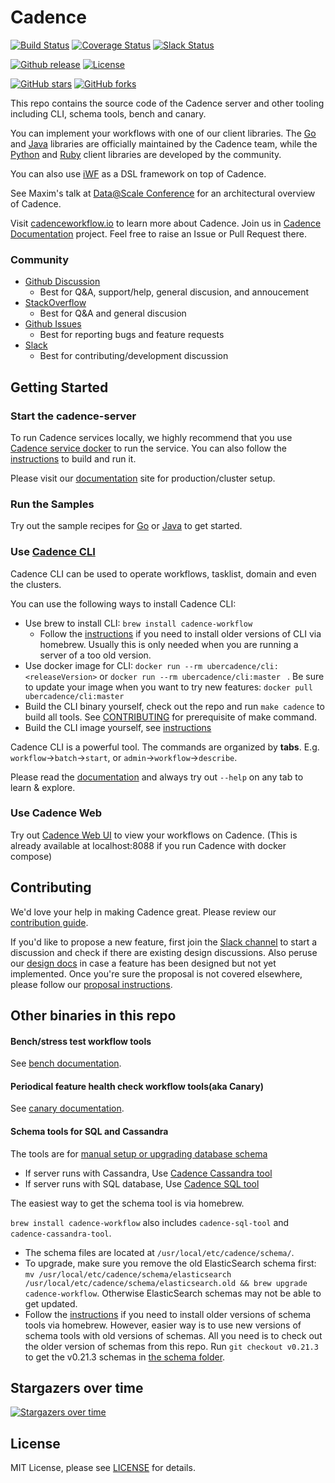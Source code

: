 # Cadence
[![Build Status](https://badge.buildkite.com/159887afd42000f11126f85237317d4090de97b26c287ebc40.svg?theme=github&branch=master)](https://buildkite.com/uberopensource/cadence-server)
[![Coverage Status](https://coveralls.io/repos/github/uber/cadence/badge.svg)](https://coveralls.io/github/uber/cadence)
[![Slack Status](https://img.shields.io/badge/slack-join_chat-white.svg?logo=slack&style=social)](http://t.uber.com/cadence-slack)

[![Github release](https://img.shields.io/github/v/release/uber/cadence.svg)](https://GitHub.com/uber/cadence/releases)
[![License](https://img.shields.io/github/license/uber/cadence.svg)](http://www.apache.org/licenses/LICENSE-2.0)

[![GitHub stars](https://img.shields.io/github/stars/uber/cadence.svg?style=social&label=Star&maxAge=2592000)](https://GitHub.com/uber/cadence/stargazers/)
[![GitHub forks](https://img.shields.io/github/forks/uber/cadence.svg?style=social&label=Fork&maxAge=2592000)](https://GitHub.com/uber/cadence/network/)


This repo contains the source code of the Cadence server and other tooling including CLI, schema tools, bench and canary. 

You can implement your workflows with one of our client libraries. 
The [Go](https://github.com/uber-go/cadence-client) and [Java](https://github.com/uber-java/cadence-client) libraries are officially maintained by the Cadence team, 
while the [Python](https://github.com/firdaus/cadence-python) and [Ruby](https://github.com/coinbase/cadence-ruby) client libraries are developed by the community.

You can also use [iWF](https://github.com/indeedeng/iwf) as a DSL framework on top of Cadence. 

See Maxim's talk at [Data@Scale Conference](https://atscaleconference.com/videos/cadence-microservice-architecture-beyond-requestreply) for an architectural overview of Cadence.

Visit [cadenceworkflow.io](https://cadenceworkflow.io) to learn more about Cadence. Join us in [Cadence Documentation](https://github.com/uber/cadence-docs) project. Feel free to raise an Issue or Pull Request there.

### Community 
* [Github Discussion](https://github.com/uber/cadence/discussions)
  * Best for Q&A, support/help, general discusion, and annoucement 
* [StackOverflow](https://stackoverflow.com/questions/tagged/cadence-workflow)
  * Best for Q&A and general discusion
* [Github Issues](https://github.com/uber/cadence/issues)
  * Best for reporting bugs and feature requests
* [Slack](http://t.uber.com/cadence-slack)
  * Best for contributing/development discussion 
  
## Getting Started

### Start the cadence-server

To run Cadence services locally, we highly recommend that you use [Cadence service docker](docker/README.md) to run the service.
You can also follow the [instructions](./CONTRIBUTING.md) to build and run it. 

Please visit our [documentation](https://cadenceworkflow.io/docs/operation-guide/) site for production/cluster setup.

### Run the Samples

Try out the sample recipes for [Go](https://github.com/uber-common/cadence-samples) or [Java](https://github.com/uber/cadence-java-samples) to get started.

### Use [Cadence CLI](https://cadenceworkflow.io/docs/cli/) 

Cadence CLI can be used to operate workflows, tasklist, domain and even the clusters.

You can use the following ways to install Cadence CLI:
* Use brew to install CLI: `brew install cadence-workflow`
  * Follow the [instructions](https://github.com/uber/cadence/discussions/4457) if you need to install older versions of CLI via homebrew. Usually this is only needed when you are running a server of a too old version.
* Use docker image for CLI: `docker run --rm ubercadence/cli:<releaseVersion>`  or `docker run --rm ubercadence/cli:master ` . Be sure to update your image when you want to try new features: `docker pull ubercadence/cli:master `
* Build the CLI binary yourself, check out the repo and run `make cadence` to build all tools. See [CONTRIBUTING](CONTRIBUTING.md) for prerequisite of make command.
* Build the CLI image yourself, see [instructions](docker/README.md#diy-building-an-image-for-any-tag-or-branch)
  
Cadence CLI is a powerful tool. The commands are organized by **tabs**. E.g. `workflow`->`batch`->`start`, or `admin`->`workflow`->`describe`.

Please read the [documentation](https://cadenceworkflow.io/docs/cli/#documentation) and always try out `--help` on any tab to learn & explore.  
  
### Use Cadence Web

Try out [Cadence Web UI](https://github.com/uber/cadence-web) to view your workflows on Cadence.
(This is already available at localhost:8088 if you run Cadence with docker compose)


## Contributing

We'd love your help in making Cadence great. Please review our [contribution guide](CONTRIBUTING.md).

If you'd like to propose a new feature, first join the [Slack channel](http://t.uber.com/cadence-slack) to start a discussion and check if there are existing design discussions. Also peruse our [design docs](docs/design/index.md) in case a feature has been designed but not yet implemented. Once you're sure the proposal is not covered elsewhere, please follow our [proposal instructions](PROPOSALS.md).

## Other binaries in this repo

#### Bench/stress test workflow tools
See [bench documentation](./bench/README.md). 

#### Periodical feature health check workflow tools(aka Canary)
See [canary documentation](./canary/README.md).

#### Schema tools for SQL and Cassandra
The tools are for [manual setup or upgrading database schema](docs/persistence.md)  
 
  * If server runs with Cassandra, Use [Cadence Cassandra tool](tools/cassandra/README.md) 
  * If server runs with SQL database, Use [Cadence SQL tool](tools/sql/README.md) 

The easiest way to get the schema tool is via homebrew.

`brew install cadence-workflow` also includes `cadence-sql-tool` and `cadence-cassandra-tool`. 
 * The schema files are located at `/usr/local/etc/cadence/schema/`.
 * To upgrade, make sure you remove the old ElasticSearch schema first: `mv /usr/local/etc/cadence/schema/elasticsearch /usr/local/etc/cadence/schema/elasticsearch.old && brew upgrade cadence-workflow`. Otherwise ElasticSearch schemas may not be able to get updated.
 * Follow the [instructions](https://github.com/uber/cadence/discussions/4457) if you need to install older versions of schema tools via homebrew. 
 However, easier way is to use new versions of schema tools with old versions of schemas. 
 All you need is to check out the older version of schemas from this repo. Run `git checkout v0.21.3` to get the v0.21.3 schemas in [the schema folder](/schema). 


## Stargazers over time
[![Stargazers over time](https://starchart.cc/uber/cadence.svg?variant=adaptive)](https://starchart.cc/uber/cadence)
 
   
## License

MIT License, please see [LICENSE](https://github.com/uber/cadence/blob/master/LICENSE) for details.


